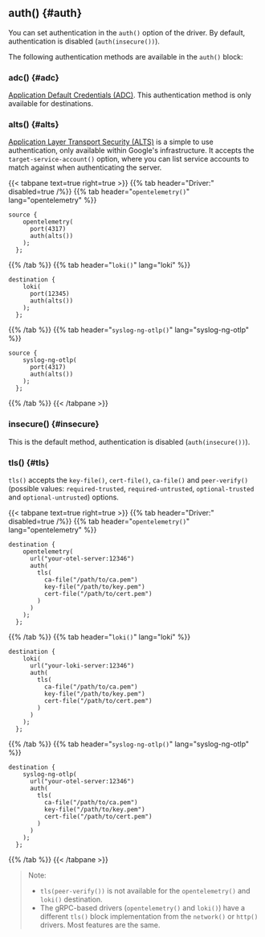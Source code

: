 ---
---
<!-- This file is under the copyright of Axoflow, and licensed under Apache License 2.0, except for using the Axoflow and AxoSyslog trademarks. -->

<!-- Used in the opentelemetry(), loki(), and syslog-ng-otlp drivers -->
## auth() {#auth}

You can set authentication in the `auth()` option of the driver. By default, authentication is disabled (`auth(insecure())`).

The following authentication methods are available in the `auth()` block:

### adc() {#adc}

[Application Default Credentials (ADC)](https://cloud.google.com/docs/authentication/application-default-credentials). This authentication method is only available for destinations.

### alts() {#alts}

[Application Layer Transport Security (ALTS)](https://grpc.io/docs/languages/cpp/alts/) is a simple to use authentication, only available within Google's infrastructure. It accepts the `target-service-account()` option, where you can list service accounts to match against when authenticating the server.

{{< tabpane text=true right=true >}}
{{% tab header="Driver:" disabled=true /%}}
{{% tab header="`opentelemetry()`" lang="opentelemetry" %}}
```shell
source {
    opentelemetry(
      port(4317)
      auth(alts())
    );
  };
```
{{% /tab %}}
{{% tab header="`loki()`" lang="loki" %}}
```shell
destination {
    loki(
      port(12345)
      auth(alts())
    );
  };
```
{{% /tab %}}
{{% tab header="`syslog-ng-otlp()`" lang="syslog-ng-otlp" %}}
```shell
source {
    syslog-ng-otlp(
      port(4317)
      auth(alts())
    );
  };
```
{{% /tab %}}
{{< /tabpane >}}

### insecure() {#insecure}

This is the default method, authentication is disabled (`auth(insecure())`).

### tls() {#tls}

<!-- FIXME xinclude these from the other tls blocks -->

`tls()` accepts the `key-file()`, `cert-file()`, `ca-file()` and `peer-verify()` (possible values:
`required-trusted`, `required-untrusted`, `optional-trusted` and `optional-untrusted`) options.

{{< tabpane text=true right=true >}}
{{% tab header="Driver:" disabled=true /%}}
{{% tab header="`opentelemetry()`" lang="opentelemetry" %}}
```shell
destination {
    opentelemetry(
      url("your-otel-server:12346")
      auth(
        tls(
          ca-file("/path/to/ca.pem")
          key-file("/path/to/key.pem")
          cert-file("/path/to/cert.pem")
        )
      )
    );
  };
```
{{% /tab %}}
{{% tab header="`loki()`" lang="loki" %}}
```shell
destination {
    loki(
      url("your-loki-server:12346")
      auth(
        tls(
          ca-file("/path/to/ca.pem")
          key-file("/path/to/key.pem")
          cert-file("/path/to/cert.pem")
        )
      )
    );
  };
```
{{% /tab %}}
{{% tab header="`syslog-ng-otlp()`" lang="syslog-ng-otlp" %}}
```shell
destination {
    syslog-ng-otlp(
      url("your-otel-server:12346")
      auth(
        tls(
          ca-file("/path/to/ca.pem")
          key-file("/path/to/key.pem")
          cert-file("/path/to/cert.pem")
        )
      )
    );
  };
```
{{% /tab %}}
{{< /tabpane >}}

> Note:
>
> - `tls(peer-verify())` is not available for the `opentelemetry()` and `loki()` destination.
> - The gRPC-based drivers (`opentelemetry()` and `loki()`) have a different `tls()` block implementation from the `network()` or `http()` drivers. Most features are the same.

